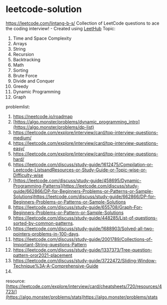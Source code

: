 # leetcode-solution
 https://leetcode.com/lintang-b-s/
Collection of LeetCode questions to ace the coding interview! - Created using [LeetHub](https://github.com/QasimWani/LeetHub)
Topic:
1. Time and Space Complexity
2. Arrays
3. String
4. Recursion
5. Backtracking
6. Math
7. Sorting
8. Brute Force
9. Divide and Conquer
10. Greedy
11. Dynamic Programming
12. Graph

problemlist:
1. https://neetcode.io/roadmap
2. [https://algo.monster/problems/dynamic_programming_intro](https://algo.monster/problems/dp-list)
3. https://leetcode.com/explore/interview/card/top-interview-questions-medium/
5. https://leetcode.com/explore/interview/card/top-interview-questions-easy/
6. https://leetcode.com/explore/interview/card/top-interview-questions-hard/
7. https://leetcode.com/discuss/study-guide/1612475/Compilation-or-Leetcode-ListsandResources-or-Study-Guide-or-Topic-wise-or-Difficulty-wise
8. [https://leetcode.com/discuss/study-guide/458695/Dynamic-Programming-Patterns](https://leetcode.com/discuss/study-guide/662866/DP-for-Beginners-Problems-or-Patterns-or-Sample-Solutions)https://leetcode.com/discuss/study-guide/662866/DP-for-Beginners-Problems-or-Patterns-or-Sample-Solutions
9. https://leetcode.com/discuss/study-guide/655708/Graph-For-Beginners-Problems-or-Pattern-or-Sample-Solutions
10. https://leetcode.com/discuss/study-guide/448285/List-of-questions-sorted-by-common-patterns.
11. https://leetcode.com/discuss/study-guide/1688903/Solved-all-two-pointers-problems-in-100-days.
12. https://leetcode.com/discuss/study-guide/2001789/Collections-of-Important-String-questions-Pattern
13. https://leetcode.com/discuss/study-guide/1337373/Tree-question-pattern-oror2021-placement
14. https://leetcode.com/discuss/study-guide/3722472/Sliding-Window-Technique%3A-A-Comprehensive-Guide
15. 

resource:
[https://leetcode.com/explore/interview/card/cheatsheets/720/resources/4723/](https://algo.monster/problems/stats)https://algo.monster/problems/stats
